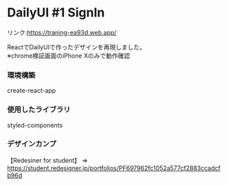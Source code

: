 # DailyUI #1 SignIn
リンク:https://traning-ea93d.web.app/

ReactでDailyUIで作ったデザインを再現しました。<br>
※chrome検証画面のiPhone Xのみで動作確認 
<br>

### 環境構築
create-react-app
### 使用したライブラリ
styled-components

### デザインカンプ
【Redesiner for student】 =>　https://student.redesigner.jp/portfolios/PF697962fc1052a577cf2883ccadcfb96d 

